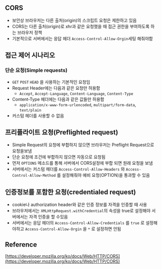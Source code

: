 ## CORS

- 보안상 브라우저는 다른 출처(origin)의 스크립트 요청은 제한하고 있음
- CORS는 다른 출처(origin)로 xhr과 같은 요청했을 때 접근 권한을 부여하도록 하는 브라우저 정책
- 기본적으로 서버에서는 응답 헤더 `Access-Control-Allow-Orgin`세팅 해줘야함

## 접근 제어 시나리오

### 단순 요청(Simple requests)

- `GET` `POST` `HEAD` 을 사용하는 기본적인 요청임
- Request Header에는 다음과 같은 요청만 허용함
  - `Accept`, `Accept-Language`, `Content-Language`, `Content-Type`
- Content-Type 헤더에는 다음과 같은 값들만 허용함
  - `application/x-www-form-urlencoded`, `multipart/form-data`, `text/plain`
- 커스텀 헤더를 사용할 수 없음

## 프리플라이트 요청(Preflighted request)

- Simple Request의 요청에 부합하지 않으면 브라우저는 Preflight Request으로 요청을보냄
- 단순 요청에 조건에 부합하지 않으면 자동으로 요청됨
- 먼저 `OPTIONS` 메소드를 통해 서버에서 CORS설정에 부합 되면 원래 요청을 보냄
- 서버에서는 커스텀 헤더를 `Access-Control-Allow-Headers` 와 `Access-Control-Allow-Method` 를 설정해줘야 예비 요청(OPTION)을 통과할 수 있음

## 인증정보를 포함한 요청(credentialed request)

- cookie나 authorization header와 같은 인증 정보를 자격을 인증할 때 사용
- 브라우저에서는 `XMLHttpRequest.withCredential`의 속성을 true로 설정해야 서버에서는 자격 인증을 할 수있음
- 서버에서는 응답 헤더의 `Access-Control-Allow-Credentials` 를 `true` 로 설정해야하고 `Access-Control-Allow-Orgin` 을 `*` 로 설정하면 안됨

## Reference

[https://developer.mozilla.org/ko/docs/Web/HTTP/CORS](https://developer.mozilla.org/ko/docs/Web/HTTP/CORS)
